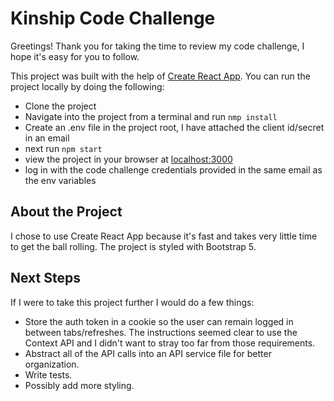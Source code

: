 # Kinship Code Challenge
Greetings! Thank you for taking the time to review my code challenge, I hope it's easy for you to follow.

This project was built with the help of [Create React App](https://github.com/facebook/create-react-app). You can run the project locally by doing the following:
- Clone the project
- Navigate into the project from a terminal and run `nmp install`
- Create an .env file in the project root, I have attached the client id/secret in an email
- next run `npm start`
- view the project in your browser at [localhost:3000](http://localhost:3000/)
- log in with the code challenge credentials provided in the same email as the env variables

## About the Project
I chose to use Create React App because it's fast and takes very little time to get the ball rolling. The project is styled with Bootstrap 5.

## Next Steps
If I were to take this project further I would do a few things:
- Store the auth token in a cookie so the user can remain logged in between tabs/refreshes. The instructions seemed clear to use the Context API and I didn't want to stray too far from those requirements.
- Abstract all of the API calls into an API service file for better organization.
- Write tests.
- Possibly add more styling.

